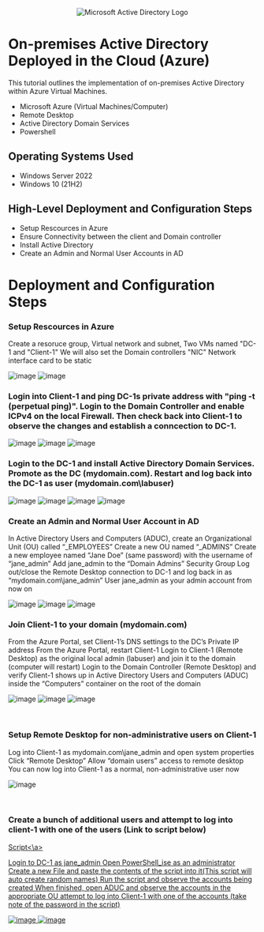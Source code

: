 <p align="center">
<img src="https://i.imgur.com/pU5A58S.png" alt="Microsoft Active Directory Logo"/>
</p>

<h1>On-premises Active Directory Deployed in the Cloud (Azure)</h1>
This tutorial outlines the implementation of on-premises Active Directory within Azure Virtual Machines.<br />


- Microsoft Azure (Virtual Machines/Computer)
- Remote Desktop
- Active Directory Domain Services
- Powershell

<h2>Operating Systems Used</h2>

- Windows Server 2022
- Windows 10 (21H2)

<h2>High-Level Deployment and Configuration Steps</h2>

- Setup Rescources in Azure
- Ensure Connectivity between the client and Domain controller
- Install Active Directory 
- Create an Admin and Normal User Accounts in AD

<h1>Deployment and Configuration Steps</h1>

<h3>Setup Rescources in Azure</h3>

<p>
  Create a resoruce group, 
  Virtual network and subnet, 
  Two VMs named "DC-1 and "Client-1"
  We will also set the Domain controllers "NIC" Network interface card to be static
</p>

![image](https://github.com/user-attachments/assets/8459f85c-8c17-4e6f-889a-8a52ee8aa702)
![image](https://github.com/user-attachments/assets/d749a179-589d-4b1f-98ed-deb31b209ab1)

<h3>Login into Client-1 and ping DC-1s private address with "ping -t (perpetual ping)". Login to the Domain Controller and enable ICPv4 on the local Firewall. Then check back into Client-1 to observe the changes and establish a conncection to DC-1.</h3>

![image](https://github.com/user-attachments/assets/62796127-a5e0-426f-ac39-3dc6244a2803)
![image](https://github.com/user-attachments/assets/e2f3e0ce-f3ca-496c-b2e5-ed6a8d96284a)
![image](https://github.com/user-attachments/assets/3ced0d78-605d-460b-8323-79197816f272)

<h3>Login to the DC-1 and install Active Directory Domain Services. Promote as the DC (mydomain.com). Restart and log back into the DC-1 as user (mydomain.com\labuser)</h3>

![image](https://github.com/user-attachments/assets/b31f2245-25e6-4801-9d9f-8e9d5fea53aa)
![image](https://github.com/user-attachments/assets/3351ae24-9370-4a64-8e52-af30cbbf1f96)
![image](https://github.com/user-attachments/assets/71d3301b-5b57-4d9e-afbd-c0d6fa377422)
![image](https://github.com/user-attachments/assets/256a4d1f-bdb3-4bdd-9bc6-3a42d3f26450)


<h3>Create an Admin and Normal User Account in AD</h3>

<p>
  In Active Directory Users and Computers (ADUC), create an Organizational Unit (OU) called “_EMPLOYEES”
  Create a new OU named “_ADMINS”
  Create a new employee named “Jane Doe” (same password) with the username of “jane_admin”
  Add jane_admin to the “Domain Admins” Security Group
  Log out/close the Remote Desktop connection to DC-1 and log back in as “mydomain.com\jane_admin”
  User jane_admin as your admin account from now on
</p>

![image](https://github.com/user-attachments/assets/ecfcc48b-658b-4404-8f29-2e2303acbfdb)
![image](https://github.com/user-attachments/assets/5486e6d6-66a4-4952-9032-732b0db2abe0)
![image](https://github.com/user-attachments/assets/49e3f3bd-f48c-4227-9ad6-9af037246731)


<h3>Join Client-1 to your domain (mydomain.com)</h3>

<p>
  From the Azure Portal, set Client-1’s DNS settings to the DC’s Private IP address
  From the Azure Portal, restart Client-1
  Login to Client-1 (Remote Desktop) as the original local admin (labuser) and join it to the domain (computer will restart)
  Login to the Domain Controller (Remote Desktop) and verify Client-1 shows up in Active Directory Users and Computers (ADUC) inside the “Computers” container on the root of the domain

</p>

![image](https://github.com/user-attachments/assets/5ab3c117-1685-4667-b58d-1bb4a6d4f21e)
![image](https://github.com/user-attachments/assets/dbcad47c-a243-4fe0-8302-88713f3dfaa7)
![image](https://github.com/user-attachments/assets/3f77e89e-1ec5-4ef2-91af-32afdd097bbf)

<br />

<h3>Setup Remote Desktop for non-administrative users on Client-1</h3>

<p>
  Log into Client-1 as mydomain.com\jane_admin and open system properties
  Click “Remote Desktop”
  Allow “domain users” access to remote desktop
  You can now log into Client-1 as a normal, non-administrative user now
</p>

![image](https://github.com/user-attachments/assets/786492ae-a941-48f1-8b19-a9efb71b475f)


<br />

<h3>Create a bunch of additional users and attempt to log into client-1 with one of the users (Link to script below)</h3>
<a href="https://github.com/Stevegriffith43/AD_Powershell-Generate_Names_Create_Users/blob/main/Generate-Names-Users-Passwords">Script<\a>

<body>
  <p>
     Login to DC-1 as jane_admin
     Open PowerShell_ise as an administrator
     Create a new File and paste the contents of the script into it(This script will auto create random names)
     Run the script and observe the accounts being created
     When finished, open ADUC and observe the accounts in the appropriate OU
     attempt to log into Client-1 with one of the accounts (take note of the password in the script)
</p>

![image](https://github.com/user-attachments/assets/172a23b9-4c03-48a3-bed7-84edb5fc18b5)
![image](https://github.com/user-attachments/assets/b88f953c-12eb-4db1-9efa-593232fad966)

<br />
